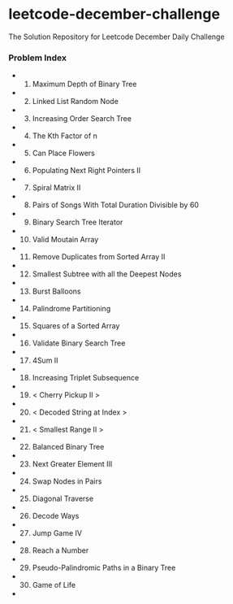 # leetcode-december-challenge
The Solution Repository for Leetcode December Daily Challenge

### Problem Index
* 01) Maximum Depth of Binary Tree
* 02) Linked List Random Node
* 03) Increasing Order Search Tree 
* 04) The Kth Factor of n
* 05) Can Place Flowers
* 06) Populating Next Right Pointers II
* 07) Spiral Matrix II
* 08) Pairs of Songs With Total Duration Divisible by 60
* 09) Binary Search Tree Iterator
* 10) Valid Moutain Array
* 11) Remove Duplicates from Sorted Array II
* 12) Smallest Subtree with all the Deepest Nodes
* 13) Burst Balloons 
* 14) Palindrome Partitioning
* 15) Squares of a Sorted Array
* 16) Validate Binary Search Tree
* 17) 4Sum II
* 18) Increasing Triplet Subsequence
* 19) < Cherry Pickup II >
* 20) < Decoded String at Index >
* 21) < Smallest Range II >
* 22) Balanced Binary Tree
* 23) Next Greater Element III
* 24) Swap Nodes in Pairs
* 25) Diagonal Traverse 
* 26) Decode Ways
* 27) Jump Game IV
* 28) Reach a Number
* 29) Pseudo-Palindromic Paths in a Binary Tree
* 30) Game of Life
*
